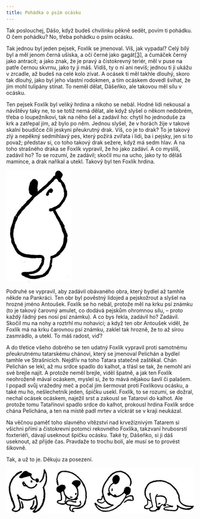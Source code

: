 ```yaml
---
title: Pohádka o psím ocásku
---
```


Tak poslouchej, Dášo, když budeš chvilinku pěkně sedět, povím ti pohádku. O čem pohádku? No, třeba pohádku o psím ocásku.

Tak jednou byl jeden pejsek, Foxlík se jmenoval. Víš, jak vypadal? Celý bílý byl a měl jenom černá ušiska, a oči černé jako gagát[\[3\]](./resources/undefined), a čumáček černý jako antracit; a jako znak, že je pravý a čistokrevný teriér, měl v puse na patře černou skvrnu, jako ty ji máš. Vidíš, ty o ní ani nevíš; jednou ti ji ukážu v zrcadle, až budeš na celé kolo zívat. A ocásek ti měl takhle dlouhý, skoro tak dlouhý, jako byl jeho vlastní rodokmen, a tím ocáskem dovedl švihat, že jím mohl tulipány stínat. To neměl dělat, Dášeňko, ale takovou měl sílu v ocásku.

Ten pejsek Foxlík byl veliký hrdina a nikoho se nebál. Hodné lidi nekousal a návštěvy taky ne, to se totiž nemá dělat, ale když slyšel o někom nedobrém, třeba o loupežníkovi, tak na něho šel a zadávil ho: chytil ho jednoduše za krk a zatřepal jím, až bylo po něm. Jednou slyšel, že v horách žije v takové skalní boudičce čili jeskyni přeukrutný drak. Víš, co je to drak? To je takový zlý a nepěkný sedmihlavý pes, který požírá zvířata i lidi, ba i pejsky, jen si to považ; představ si, co toho takový drak sežere, když má sedm hlav. A na toho strašného draka se Foxlík vypravil, že ho jako zadáví. A co myslíš, zadávil ho? To se rozumí, že zadávil; skočil mu na ucho, jako ty to děláš mamince, a drak naříkal a utekl. Takový byl ten Foxlík hrdina.

![dasenka_ilustrace_044](./resources/dasenka_ilustrace_044.jpg)  

Podruhé se vypravil, aby zadávil obávaného obra, který bydlel až tamhle někde na Pankráci. Ten obr byl pověstný lidojed a pejskožrout a slyšel na hrozné jméno Antoušek. Foxlík se ho nebál, protože měl na krku psí známku (to je takový čarovný amulet, co dodává pejskům ohromnou sílu, – proto každý řádný pes nosí psí známku). A co bys řekla, zadávil ho? Zadávil. Skočil mu na nohy a roztrhl mu nohavici; a když ten obr Antoušek viděl, že Foxlík má na krku čarovnou psí známku, zaklel tak hrozně, že to až sírou zasmrádlo, a utekl. To máš radost, viď?

A do třetice všeho dobrého se ten udatný Foxlík vypravil proti samotnému přeukrutnému tatarskému chánovi, který se jmenoval Pelichán a bydlel tamhle ve Strašnicích. Nejdřív na toho Tatara statečně zaštěkal. Chán Pelichán se lekl, až mu srdce spadlo do kalhot, a třásl se tak, že nemohl ani své brejle najít. A protože neměl brejle, viděl špatně, a jak ten Foxlík neohroženě mával ocáskem, myslel si, že to mává nějakou šavlí či palašem. I popadl svůj vražedný meč a počal jím šermovat proti Foxlíkovu ocásku, a také mu ho, nešlechetník jeden, špičku usekl. Foxlík, to se rozumí, se dožral, nechal ocásek ocáskem, naježil srst a zakousl se Tatarovi do kalhot. Ale protože tomu Tatařínovi spadlo srdce do kalhot, prokousl hrdina Foxlík srdce chána Pelichána, a ten na místě padl mrtev a víckrát se v kraji neukázal.

Na věčnou paměť toho slavného vítězství nad krvežíznivým Tatarem si všichni přímí a čistokrevní potomci rekovného Foxlíka, takzvaní hrubosrstí foxteriéři, dávají useknout špičku ocásku. Také ty, Dášeňko, si ji dáš useknout, až přijde čas. Pravdaže to trochu bolí, ale musí se to provést šikovně.

Tak, a už to je. Děkuju za posezení.

![dasenka_ilustrace_045](./resources/dasenka_ilustrace_045.jpg)
